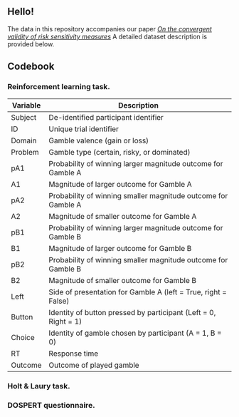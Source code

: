 ## Hello! 
The data in this repository accompanies our paper [*On the convergent validity of risk sensitivity measures*](https://google.com/) A detailed dataset description is provided below. 

Codebook
--------

### Reinforcement learning task. 

| Variable | Description                                                     |
|----------|-----------------------------------------------------------------|
| Subject  | De-identified participant identifier                            |
| ID       | Unique trial identifier                                         |
| Domain   | Gamble valence (gain or loss)                                   |
| Problem  | Gamble type (certain, risky, or dominated)                      |
| pA1      | Probability of winning larger magnitude outcome for Gamble A    |
| A1       | Magnitude of larger outcome for Gamble A                        |
| pA2      | Probability of winning smaller magnitude outcome for Gamble A   |
| A2       | Magnitude of smaller outcome for Gamble A                       |
| pB1      | Probability of winning larger magnitude outcome for Gamble B    |
| B1       | Magnitude of larger outcome for Gamble B                        |
| pB2      | Probability of winning smaller magnitude outcome for Gamble B   |
| B2       | Magnitude of smaller outcome for Gamble B                       |
| Left     | Side of presentation for Gamble A (left = True, right = False)  |
| Button   | Identity of button pressed by participant (Left = 0, Right = 1) |
| Choice   | Identity of gamble chosen by participant (A = 1, B = 0)         |
| RT       | Response time                                                   |
| Outcome  | Outcome of played gamble                                        |

### Holt & Laury task. 




### DOSPERT questionnaire. 